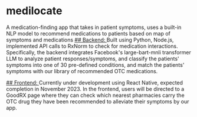 # medilocate
A medication-finding app that takes in patient symptoms, uses a built-in NLP model to recommend medications to patients based on map of symptoms and medications
[## Backend:
](https://github.com/jbaek1/medilocate/tree/main/backend)Built using Python, Node.js, implemented API calls to RxNorm to check for medication interactions. Specifically, the backend integrates Facebook's large-bart-mnli transformer LLM to analyze patient responses/symptoms, and classify the patients' symptoms into one of 30 pre-defined conditions, and match the patients' symptoms with our library of recommended OTC medications. 

[## Frontend:
]([url](https://github.com/jbaek1/medilocate/tree/main/frontend))Currently under development using React Native, expected completion in November 2023. In the frontend, users will be directed to a GoodRX page where they can check which nearest pharmacies carry the OTC drug they have been recommended to alleviate their symptoms by our app. 
